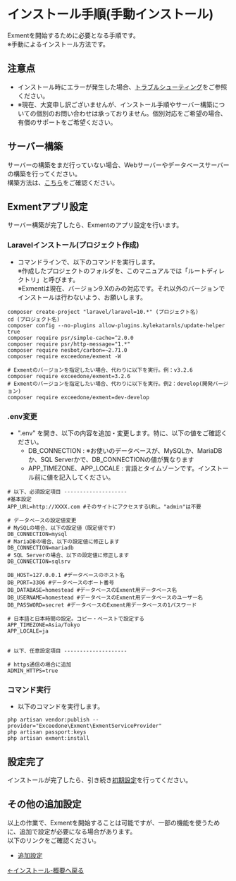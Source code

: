 # インストール手順(手動インストール)
Exmentを開始するために必要となる手順です。  
※手動によるインストール方法です。  

## 注意点
- インストール時にエラーが発生した場合、[トラブルシューティング](/ja/troubleshooting)をご参照ください。
- ※現在、大変申し訳ございませんが、インストール手順やサーバー構築についての個別のお問い合わせは承っておりません。個別対応をご希望の場合、有償のサポートをご希望ください。　　

## サーバー構築
サーバーの構築をまだ行っていない場合、Webサーバーやデータベースサーバーの構築を行ってください。  
構築方法は、[こちら](/ja/server)をご確認ください。


## Exmentアプリ設定
サーバー構築が完了したら、Exmentのアプリ設定を行います。

### Laravelインストール(プロジェクト作成)
- コマンドラインで、以下のコマンドを実行します。  
※作成したプロジェクトのフォルダを、このマニュアルでは「ルートディレクトリ」と呼びます。  
※Exmentは現在、バージョン9.Xのみの対応です。それ以外のバージョンでインストールは行わないよう、お願いします。

~~~
composer create-project "laravel/laravel=10.*" (プロジェクト名)
cd (プロジェクト名)
composer config --no-plugins allow-plugins.kylekatarnls/update-helper true
composer require psr/simple-cache=^2.0.0
composer require psr/http-message="1.*"
composer require nesbot/carbon=~2.71.0
composer require exceedone/exment -W

# Exmentのバージョンを指定したい場合、代わりに以下を実行。例：v3.2.6
composer require exceedone/exment=3.2.6
# Exmentのバージョンを指定したい場合、代わりに以下を実行。例2：develop(開発バージョン)
composer require exceedone/exment=dev-develop
~~~


### .env変更

- ".env" を開き、以下の内容を追加・変更します。<span class="red bold">特に、以下の値をご確認ください。</span>  
    - DB_CONNECTION : ※お使いのデータベースが、MySQLか、MariaDBか、SQL Serverかで、DB_CONNECTIONの値が異なります
    - APP_TIMEZONE、APP_LOCALE : 言語とタイムゾーンです。インストール前に値を記入してください。

~~~
# 以下、必須設定項目 --------------------
#基本設定
APP_URL=http://XXXX.com #そのサイトにアクセスするURL。"admin"は不要

# データベースの設定値変更
# MySQLの場合、以下の設定値（既定値です）
DB_CONNECTION=mysql
# MariaDBの場合、以下の設定値に修正します
DB_CONNECTION=mariadb
# SQL Serverの場合、以下の設定値に修正します
DB_CONNECTION=sqlsrv

DB_HOST=127.0.0.1 #データベースのホスト名
DB_PORT=3306 #データベースのポート番号
DB_DATABASE=homestead #データベースのExment用データベース名
DB_USERNAME=homestead #データベースのExment用データベースのユーザー名
DB_PASSWORD=secret #データベースのExment用データベースの1パスワード

# 日本語と日本時間の設定。コピー・ペーストで設定する
APP_TIMEZONE=Asia/Tokyo
APP_LOCALE=ja


# 以下、任意設定項目 --------------------

# https通信の場合に追加
ADMIN_HTTPS=true

~~~


### コマンド実行
- 以下のコマンドを実行します。

~~~
php artisan vendor:publish --provider="Exceedone\Exment\ExmentServiceProvider"
php artisan passport:keys
php artisan exment:install
~~~

## 設定完了
インストールが完了したら、引き続き[初期設定](/ja/first_setting.md)を行ってください。  


## その他の追加設定
以上の作業で、Exmentを開始することは可能ですが、一部の機能を使うために、追加で設定が必要になる場合があります。  
以下のリンクをご確認ください。  
- [追加設定](/ja/quickstart_more)



[←インストール-概要へ戻る](/ja/quickstart)